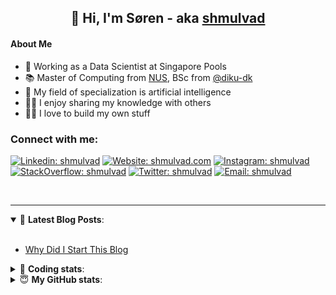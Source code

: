 <h2 align="center">
	👋 Hi, I'm Søren - aka <a href="https://shmulvad.com">shmulvad</a>
</h2>

#### About Me
- 🤖 Working as a Data Scientist at Singapore Pools
- 📚 Master of Computing from [NUS], BSc from [@diku-dk]
- 🧠 My field of specialization is artificial intelligence
- 👨‍🏫 I enjoy sharing my knowledge with others
- 👨‍💻 I love to build my own stuff

### Connect with me:

[![Linkedin: shmulvad](https://img.shields.io/badge/shmulvad-blue?style=flat&logo=Linkedin&logoColor=white)][linkedin]
[![Website: shmulvad.com](https://img.shields.io/badge/shmulvad.com-47CCCC?&style=flat&logo=Google-Chrome&logoColor=white)][website]
[![Instagram: shmulvad](https://img.shields.io/badge/-@shmulvad-purple?style=flat&logo=Instagram&logoColor=white)][instagram]
[![StackOverflow: shmulvad](https://img.shields.io/badge/shmulvad-FE7A16?style=flat&logo=stack-overflow&logoColor=white)][stackOverflow]
[![Twitter: shmulvad](https://img.shields.io/badge/@shmulvad-1ca0f1?style=flat&logo=twitter&logoColor=white)][twitter]
[![Email: shmulvad](https://img.shields.io/badge/shmulvad-D14836?style=flat&logo=gmail&logoColor=white)][mail]

<br />

---

<details open>
 <summary>📕 <b>Latest Blog Posts</b>: </summary>

<br>

<!-- BLOG-POST-LIST:START -->
- [Why Did I Start This Blog](https://shmulvad.com/blog/why-did-start-this-blog)
<!-- BLOG-POST-LIST:END -->

</details>

<!-- --- -->

<details>
 <summary>🤖 <b>Coding stats</b>: </summary>

<br>

NOTE: Doesn't track coding at work or work done in environments such as Jupyter Notebooks.

<!--START_SECTION:waka-->
**I'm a Night 🦉** 

```text
🌞 Morning    102 commits    ██░░░░░░░░░░░░░░░░░░░░░░░   9.89% 
🌆 Daytime    372 commits    █████████░░░░░░░░░░░░░░░░   36.08% 
🌃 Evening    381 commits    █████████░░░░░░░░░░░░░░░░   36.95% 
🌙 Night      176 commits    ████░░░░░░░░░░░░░░░░░░░░░   17.07%

```


📊 **This Week I Spent My Time On** 

```text
💬 Programming Languages: 
Python                   1 hr 52 mins        ████████████░░░░░░░░░░░░░   49.92% 
HTML                     1 hr 10 mins        ███████░░░░░░░░░░░░░░░░░░   31.45% 
Other                    32 mins             ███░░░░░░░░░░░░░░░░░░░░░░   14.24% 
Text                     7 mins              ░░░░░░░░░░░░░░░░░░░░░░░░░   3.31% 
Bash                     1 min               ░░░░░░░░░░░░░░░░░░░░░░░░░   0.65%

🔥 Editors: 
VS Code                  2 hrs 40 mins       ██████████████████░░░░░░░   71.56% 
Sublime Text             33 mins             ███░░░░░░░░░░░░░░░░░░░░░░   14.68% 
Zsh                      30 mins             ███░░░░░░░░░░░░░░░░░░░░░░   13.76%

🐱‍💻 Projects: 
django-wedding-website   2 hrs 39 mins       █████████████████░░░░░░░░   70.95% 
search_string            19 mins             ██░░░░░░░░░░░░░░░░░░░░░░░   8.69% 
nlp                      16 mins             ██░░░░░░░░░░░░░░░░░░░░░░░   7.55% 
company-scrapers         7 mins              ░░░░░░░░░░░░░░░░░░░░░░░░░   3.4% 
Terminal                 7 mins              ░░░░░░░░░░░░░░░░░░░░░░░░░   3.28%

```


 Last Updated on 22/03/2022 18:47:26 UTC
<!--END_SECTION:waka-->

</details>

<!-- --- -->

<details>
 <summary>😇 <b>My GitHub stats</b>: </summary>

<br>

<img align="left" alt="shmulvad's Github Stats" src="https://github-readme-stats.vercel.app/api?username=shmulvad&show_icons=true&hide_border=true" />

</details>



[website]: https://shmulvad.com
[twitter]: https://twitter.com/shmulvad
[linkedin]: https://linkedin.com/in/shmulvad
[instagram]: https://instagram.com/shmulvad
[stackOverflow]: https://stackoverflow.com/users/9248793/shmulvad
[mail]: mailto:shmulvad@gmail.com
[@diku-dk]: https://github.com/diku-dk
[github]: https://github.com/shmulvad
[NUS]: https://www.nus.edu.sg